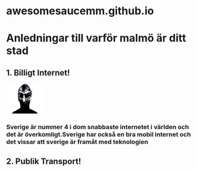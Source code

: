 # awesomesaucemm.github.io
<body>
<style>
  body{
<div class="contain-to-grid">
<nav class="top-bar"> </nav>
</div>
  background-image: url:"MADVILLAIN.jpg");
  }
  </style>
<h1> Anledningar till varför malmö är ditt stad</h1>

<div id="introduction">

<h2><strong>1.</strong> Billigt Internet!</h2>
<img src="MADVILLAIN.jpg" width="100" height="80" alt="MADVILLAIN">
<h3>Sverige är nummer 4 i dom snabbaste internetet i världen och det är överkomligt.Sverige har också en bra mobil internet och det vissar att sverige är framåt med teknologien
<h2><strong>2.</strong> Publik Transport!</h2>
